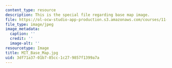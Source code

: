 ```yaml
---
content_type: resource
description: This is the special file regarding base map image.
file: https://ol-ocw-studio-app-production.s3.amazonaws.com/courses/11-123-big-plans-and-mega-urban-landscapes-spring-2014/3df71a3701b785cc1c279857f1399a7a_MIT_Base_Map.jpg
file_type: image/jpeg
image_metadata:
  caption: ''
  credit: ''
  image-alt: ''
resourcetype: Image
title: MIT_Base_Map.jpg
uid: 3df71a37-01b7-85cc-1c27-9857f1399a7a
---
```

